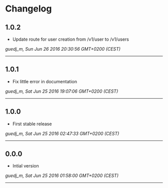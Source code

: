 # Changelog

## 1.0.2

* Update route for user creation from /v1/user to /v1/users

*guedj_m, Sun Jun 26 2016 20:30:56 GMT+0200 (CEST)*

---
## 1.0.1

* Fix little error in documentation

*guedj_m, Sat Jun 25 2016 19:07:06 GMT+0200 (CEST)*

---
## 1.0.0

* First stable release

*guedj_m, Sat Jun 25 2016 02:47:33 GMT+0200 (CEST)*

---
## 0.0.0

* Intial version

*guedj_m, Sat Jun 25 2016 01:58:00 GMT+0200 (CEST)*

---